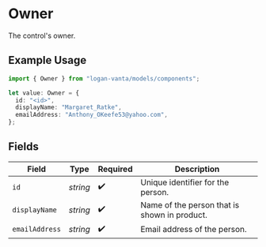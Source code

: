 # Owner

The control's owner.

## Example Usage

```typescript
import { Owner } from "logan-vanta/models/components";

let value: Owner = {
  id: "<id>",
  displayName: "Margaret_Ratke",
  emailAddress: "Anthony_OKeefe53@yahoo.com",
};
```

## Fields

| Field                                        | Type                                         | Required                                     | Description                                  |
| -------------------------------------------- | -------------------------------------------- | -------------------------------------------- | -------------------------------------------- |
| `id`                                         | *string*                                     | :heavy_check_mark:                           | Unique identifier for the person.            |
| `displayName`                                | *string*                                     | :heavy_check_mark:                           | Name of the person that is shown in product. |
| `emailAddress`                               | *string*                                     | :heavy_check_mark:                           | Email address of the person.                 |